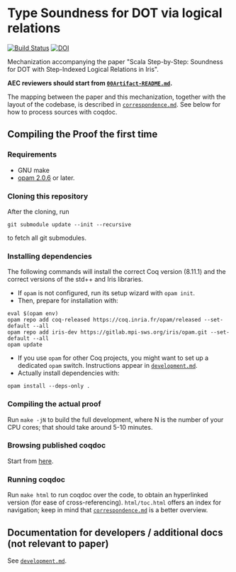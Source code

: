 # Type Soundness for DOT via logical relations

[![Build Status](https://travis-ci.org/Blaisorblade/dot-iris.svg?branch=master)](https://travis-ci.org/Blaisorblade/dot-iris)
[![DOI](https://zenodo.org/badge/DOI/10.5281/zenodo.3926703.svg)](https://doi.org/10.5281/zenodo.3926703)

Mechanization accompanying the paper "Scala Step-by-Step: Soundness for
DOT with Step-Indexed Logical Relations in Iris".

**AEC reviewers should start from [`00Artifact-README.md`](00Artifact-README.md).**

The mapping between the paper and this mechanization, together with the
layout of the codebase, is described in [`correspondence.md`](correspondence.md).
See below for how to process sources with coqdoc.

## Compiling the Proof the first time

### Requirements

- GNU make
- [opam 2.0.6](https://opam.ocaml.org/doc/Install.html) or later.

### Cloning this repository

After the cloning, run
```
git submodule update --init --recursive
```
to fetch all git submodules.

### Installing dependencies

The following commands will install the correct Coq version (8.11.1) and the
correct versions of the std++ and Iris libraries.

- If `opam` is not configured, run its setup wizard with `opam init`.
- Then, prepare for installation with:
```shell
eval $(opam env)
opam repo add coq-released https://coq.inria.fr/opam/released --set-default --all
opam repo add iris-dev https://gitlab.mpi-sws.org/iris/opam.git --set-default --all
opam update
```
- If you use `opam` for other Coq projects, you might want to set up a dedicated
  `opam` switch. Instructions appear in [`development.md`](./development.md).
- Actually install dependencies with:
```shell
opam install --deps-only .
```

### Compiling the actual proof

Run `make -jN` to build the full development, where N is the number of your
CPU cores; that should take around 5-10 minutes.

### Browsing published coqdoc

Start from [here](https://dot-iris.github.io/coqdoc/).

### Running coqdoc

Run `make html` to run coqdoc over the code, to obtain an hyperlinked version
(for ease of cross-referencing).
`html/toc.html` offers an index for navigation; keep in mind that
[`correspondence.md`](correspondence.md) is a better overview.

## Documentation for developers / additional docs (not relevant to paper)

See [`development.md`](development.md).
